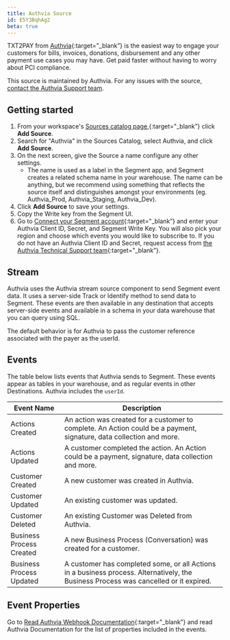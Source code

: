 ```yaml
---
title: Authvia Source
id: E5Y3BqhAg2
beta: true
---
```


TXT2PAY from [Authvia](https://www.authvia.com/){:target="_blank”} is the easiest way to engage your customers for bills, invoices, donations, disbursement and any other payment use cases you may have. Get paid faster without having to worry about PCI compliance.

This source is maintained by Authvia. For any issues with the source, [contact the Authvia Support team](mailto:support@authvia.com).

## Getting started

1. From your workspace's [Sources catalog page,](https://app.segment.com/authvia/sources/catalog){:target="_blank”} click **Add Source**.
2. Search for "Authvia" in the Sources Catalog, select Authvia, and click **Add Source**.
3. On the next screen, give the Source a name configure any other settings.
   - The name is used as a label in the Segment app, and Segment creates a related schema name in your warehouse. The name can be anything, but we recommend using something that reflects the source itself and distinguishes amongst your environments (eg. Authvia_Prod, Authvia_Staging, Authvia_Dev).
4. Click **Add Source** to save your settings.
5. Copy the Write key from the Segment UI.
6. Go to [Connect your Segment account](https://www.authvia.com/forms/setup-twilio-segment-and-authvia/){:target="_blank”} and enter your Authvia Client ID, Secret, and Segment Write Key. You will also pick your region and choose which events you would like to subscribe to. If you do not have an Authvia Client ID and Secret, request access from [the Authvia Technical Support team](https://authvia.atlassian.net/servicedesk/customer/portal/1/group/1/create/31){:target="_blank”}.

## Stream

Authvia uses the Authvia stream source component to send Segment event data. It uses a server-side Track or Identify method to send data to Segment. These events are then available in any destination that accepts server-side events and available in a schema in your data warehouse that you can query using SQL.

The default behavior is for Authvia to pass the customer reference associated with the payer as the userId.

## Events

The table below lists events that Authvia sends to Segment. These events appear as tables in your warehouse, and as regular events in other Destinations. Authvia includes the `userId`.

| Event Name               | Description                                                                                                                           |
| ------------------------ | ------------------------------------------------------------------------------------------------------------------------------------- |
| Actions Created          | An action was created for a customer to complete. An Action could be a payment, signature, data collection and more.                  |
| Actions Updated          | A customer completed the action. An Action could be a payment, signature, data collection and more.                                   |
| Customer Created         | A new customer was created in Authvia.                                                                                                 |
| Customer Updated         | An existing customer was updated.                                                                                                      |
| Customer Deleted         | An existing Customer was Deleted from Authvia.                                                                                         |
| Business Process Created | A new Business Process (Conversation) was created for a customer.                                                                      |
| Business Process Updated | A customer has completed some, or all Actions in a business process. Alternatively, the Business Process was cancelled or it expired. |

## Event Properties

Go to [Read Authvia Webhook Documentation](https://developer.authvia.com/v3.3/reference/create-webhook-subscription){:target="_blank”} and  read Authvia Documentation for the list of properties included in the events.
